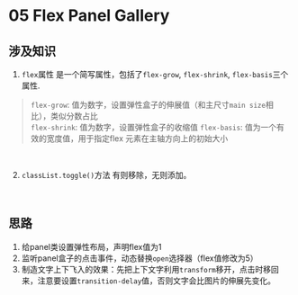 # 05 Flex Panel Gallery

## 涉及知识
1. `flex`属性
是一个简写属性，包括了`flex-grow`, `flex-shrink`, `flex-basis`三个属性. <br/>
> `flex-grow`: 值为数字，设置弹性盒子的伸展值（和主尺寸`main size`相比），类似分数占比 <br/>
> `flex-shrink`: 值为数字，设置弹性盒子的收缩值
> `flex-basis`: 值为一个有效的宽度值，用于指定flex 元素在主轴方向上的初始大小
<br/>

2. `classList.toggle()`方法
有则移除，无则添加。
<br/>

## 思路
1. 给panel类设置弹性布局，声明flex值为1
2. 监听panel盒子的点击事件，动态替换`open`选择器（flex值修改为5）
3. 制造文字上下飞入的效果：先把上下文字利用`transform`移开，点击时移回来，注意要设置`transition-delay`值，否则文字会比图片的伸展先变化。
